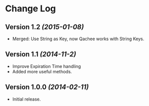 Change Log
==========

Version 1.2 *(2015-01-08)*
----------------------------

 * Merged: Use String as Key, now Qachee works with String Keys.

Version 1.1 *(2014-11-2)*
----------------------------

 * Improve Expiration Time handling
 * Added more useful methods.


Version 1.0.0 *(2014-02-11)*
----------------------------

 * Initial release.

